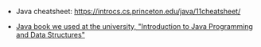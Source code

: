 - Java cheatsheet: https://introcs.cs.princeton.edu/java/11cheatsheet/ 

- [Java book we used at the university, "Introduction to Java Programming and Data Structures"](https://www.amazon.com/Introduction-Programming-Structures-Comprehensive-Version/dp/0136520235/ref=sr_1_1?dchild=1&keywords=introduction+java+programming&qid=1601814993&sr=8-1)
